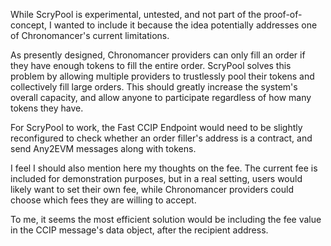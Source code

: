 While ScryPool is experimental, untested, and not part of the proof-of-concept, I wanted to include it because the idea potentially addresses one of Chronomancer's current limitations.

As presently designed, Chronomancer providers can only fill an order if they have enough tokens to fill the entire order.  ScryPool solves this problem by allowing multiple providers to trustlessly pool their tokens and collectively fill large orders.  This should greatly increase the system's overall capacity, and allow anyone to participate regardless of how many tokens they have.

For ScryPool to work, the Fast CCIP Endpoint would need to be slightly reconfigured to check whether an order filler's address is a contract, and send Any2EVM messages along with tokens.

I feel I should also mention here my thoughts on the fee.  The current fee is included for demonstration purposes, but in a real setting, users would likely want to set their own fee, while Chronomancer providers could choose which fees they are willing to accept.

To me, it seems the most efficient solution would be including the fee value in the CCIP message's data object, after the recipient address.
